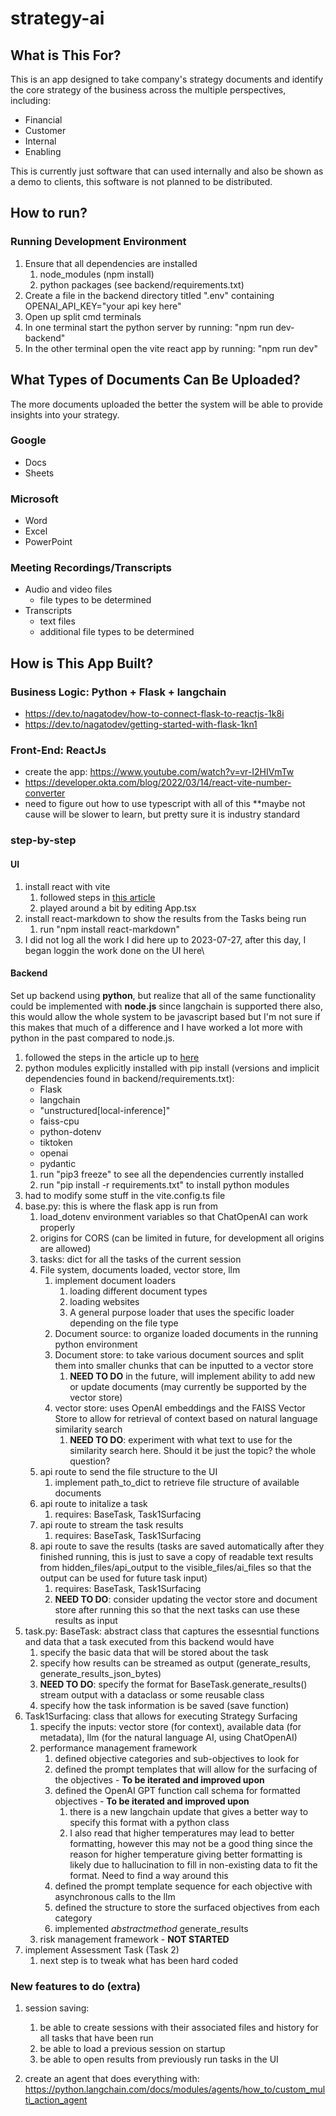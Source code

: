 # strategy-ai

## What is This For?
This is an app designed to take company's strategy documents and identify the core strategy of the business across the multiple perspectives, including:

- Financial
- Customer
- Internal
- Enabling

This is currently just software that can used internally and also be shown as a demo to clients, this software is not planned to be distributed.

## How to run?

### Running Development Environment
1. Ensure that all dependencies are installed
    1. node_modules (npm install)
    1. python packages (see backend/requirements.txt)
1. Create a file in the backend directory titled ".env" containing OPENAI_API_KEY="your api key here"
1. Open up split cmd terminals  
1. In one terminal start the python server by running: "npm run dev-backend"
1. In the other terminal open the vite react app by running: "npm run dev"

## What Types of Documents Can Be Uploaded?
The more documents uploaded the better the system will be able to provide insights into your strategy.

### Google
- Docs
- Sheets

### Microsoft
- Word
- Excel
- PowerPoint

### Meeting Recordings/Transcripts
- Audio and video files
    - file types to be determined
- Transcripts
    - text files
    - additional file types to be determined

## How is This App Built?

### Business Logic: Python + Flask + langchain
- https://dev.to/nagatodev/how-to-connect-flask-to-reactjs-1k8i
- https://dev.to/nagatodev/getting-started-with-flask-1kn1

### Front-End: ReactJs
- create the app: https://www.youtube.com/watch?v=vr-I2HIVmTw
- https://developer.okta.com/blog/2022/03/14/react-vite-number-converter
- need to figure out how to use typescript with all of this **maybe not cause will be slower to learn, but pretty sure it is industry standard

### step-by-step

#### UI
1. install react with vite
    1. followed steps in [this article](https://blog.bitsrc.io/maximize-your-react-skills-build-a-to-do-list-app-from-start-to-finish-with-typescript-vite-b1b5e0faecbe)
    1. played around a bit by editing App.tsx
1. install react-markdown to show the results from the Tasks being run
    1. run "npm install react-markdown"
1. I did not log all the work I did here up to 2023-07-27, after this day, I began loggin the work done on the UI here\

#### Backend
Set up backend using **python**, but realize that all of the same functionality could be implemented with **node.js** since langchain is supported there also, this would allow the whole system to be javascript based but I'm not sure if this makes that much of a difference and I have worked a lot more with python in the past compared to node.js.
1. followed the steps in the article up to [here](https://dev.to/nagatodev/how-to-connect-flask-to-reactjs-1k8i#:~:text=backend/__pycache__-,Connecting,-the%20API%20endpoint)
2. python modules explicitly installed with pip install (versions and implicit dependencies found in backend/requirements.txt):
    - Flask
    - langchain
    - "unstructured[local-inference]"
    - faiss-cpu
    - python-dotenv
    - tiktoken
    - openai
    - pydantic
    1. run "pip3 freeze" to see all the dependencies currently installed
    2. run "pip install -r requirements.txt" to install python modules
3. had to modify some stuff in the vite.config.ts file
4. base.py: this is where the flask app is run from
    1. load_dotenv environment variables so that ChatOpenAI can work properly
    2. origins for CORS (can be limited in future, for development all origins are allowed)
    3. tasks: dict for all the tasks of the current session
    4. File system, documents loaded, vector store, llm
        1. implement document loaders
            1. loading different document types
            2. loading websites
            3. A general purpose loader that uses the specific loader depending on the file type
        1. Document source: to organize loaded documents in the running python environment
        2. Document store: to take various document sources and split them into smaller chunks that can be inputted to a vector store
            1. **NEED TO DO** in the future, will implement ability to add new or update documents (may currently be supported by the vector store)
        3. vector store: uses OpenAI embeddings and the FAISS Vector Store to allow for retrieval of context based on natural language similarity search
            1. **NEED TO DO**: experiment with what text to use for the similarity search here. Should it be just the topic? the whole question?
    5. api route to send the file structure to the UI
        1. implement path_to_dict to retrieve file structure of available documents
    6. api route to initalize a task
        1. requires: BaseTask, Task1Surfacing
    7. api route to stream the task results
        1. requires: BaseTask, Task1Surfacing
    8. api route to save the results (tasks are saved automatically after they finished running, this is just to save a copy of readable text results from hidden_files/api_output to the visible_files/ai_files so that the output can be used for future task input)
        1. requires: BaseTask, Task1Surfacing
        1. **NEED TO DO**: consider updating the vector store and document store after running this so that the next tasks can use these results as input
5. task.py: BaseTask: abstract class that captures the essesntial functions and data that a task executed from this backend would have
    1. specify the basic data that will be stored about the task
    2. specify how results can be streamed as output (generate_results, generate_results_json_bytes)
    3. **NEED TO DO**: specify the format for BaseTask.generate_results() stream output with a dataclass or some reusable class
    4. specify how the task information is be saved (save function)
6. Task1Surfacing: class that allows for executing Strategy Surfacing
    1. specify the inputs: vector store (for context), available data (for metadata), llm (for the natural language AI, using ChatOpenAI)
    2. performance management framework
        1. defined objective categories and sub-objectives to look for
        2. defined the prompt templates that will allow for the surfacing of the objectives - **To be iterated and improved upon**
        3. defined the OpenAI GPT function call schema for formatted objectives - **To be iterated and improved upon**
            1. there is a new langchain update that gives a better way to specify this format with a python class
            2. I also read that higher temperatures may lead to better formatting, however this may not be a good thing since the reason for higher temperature giving better formatting is likely due to hallucination to fill in non-existing data to fit the format. Need to find a way around this
        4. defined the prompt template sequence for each objective with asynchronous calls to the llm
        5. defined the structure to store the surfaced objectives from each category
        6. implemented *abstractmethod* generate_results
    3. risk management framework - **NOT STARTED**
7. implement Assessment Task (Task 2)
    1. next step is to tweak what has been hard coded


### New features to do (extra) 
1. session saving:
    1. be able to create sessions with their associated files and history for all tasks that have been run
    1. be able to load a previous session on startup
    1. be able to open results from previously run tasks in the UI

1. create an agent that does everything with: https://python.langchain.com/docs/modules/agents/how_to/custom_multi_action_agent

